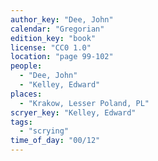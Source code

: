 ```yaml
---
author_key: "Dee, John"
calendar: "Gregorian"
edition_key: "book"
license: "CC0 1.0"
location: "page 99-102"
people:
  - "Dee, John"
  - "Kelley, Edward"
places:
  - "Krakow, Lesser Poland, PL"
scryer_key: "Kelley, Edward"
tags:
  - "scrying"
time_of_day: "00/12"
---
```

